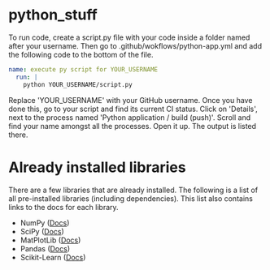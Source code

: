 # python_stuff
To run code, create a script.py file with your code inside a folder named after your username. Then go to .github/wokflows/python-app.yml and add the following code to the bottom of the file.
```yml
name: execute py script for YOUR_USERNAME
  run: |
    python YOUR_USERNAME/script.py
```
Replace 'YOUR_USERNAME' with your GitHub username. Once you have done this, go to your script and find its current CI status. Click on 'Details', next to the process named 'Python application / build (push)'. Scroll and find your name amongst all the processes. Open it up. The output is listed there.

# Already installed libraries
There are a few libraries that are already installed. The following is a list of all pre-installed libraries (including dependencies). This list also contains links to the docs for each library.
* NumPy ([Docs](https://numpy.org/doc/))
* SciPy ([Docs](https://www.scipy.org/docs.html))
* MatPlotLib ([Docs](https://matplotlib.org/stable/contents.html))
* Pandas ([Docs](https://pandas.pydata.org/pandas-docs/stable/))
* Scikit-Learn ([Docs](https://scikit-learn.org/stable/user_guide.html))
